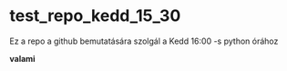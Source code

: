 # test_repo_kedd_15_30
Ez a repo a github bemutatására szolgál a Kedd 16:00 -s python órához

**valami**
